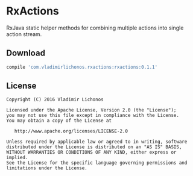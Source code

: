 RxActions
=========

RxJava static helper methods for combining multiple actions into single action stream.

Download
--------

```groovy
compile 'com.vladimirlichonos.rxactions:rxactions:0.1.1'
```

License
-------

    Copyright (C) 2016 Vladimir Lichonos

    Licensed under the Apache License, Version 2.0 (the "License");
    you may not use this file except in compliance with the License.
    You may obtain a copy of the License at

       http://www.apache.org/licenses/LICENSE-2.0

    Unless required by applicable law or agreed to in writing, software
    distributed under the License is distributed on an "AS IS" BASIS,
    WITHOUT WARRANTIES OR CONDITIONS OF ANY KIND, either express or implied.
    See the License for the specific language governing permissions and
    limitations under the License.

